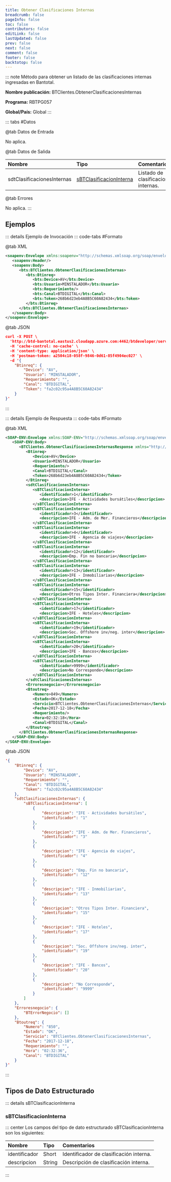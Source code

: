 ```yaml
---
title: Obtener Clasificaciones Internas
breadcrumb: false
pageInfo: false
toc: false
contributors: false
editLink: false
lastUpdated: false
prev: false
next: false
comment: false
footer: false
backtotop: false
---
```


<!-- ABRE DATOS DEL MÉTODO -->
::: note Método para obtener un listado de las clasificaciones internas ingresadas en Bantotal.

**Nombre publicación:** BTClientes.ObtenerClasificacionesInternas

**Programa:** RBTPG057

**Global/País:** Global
:::
<!-- CIERRA DATOS DEL MÉTODO -->

<!-- ABRE TABLA DE DATOS -->
::: tabs #Datos 

@tab Datos de Entrada

No aplica.

@tab Datos de Salida

Nombre | Tipo | Comentarios
:--------- | :----------- | :-----------
sdtClasificacionesInternas | [sBTClasificacionInterna](#sbtclasificacioninterna) | Listado de clasificaciones internas.

@tab Errores

No aplica.
:::
<!-- CIERRA TABLA DE DATOS -->

## **Ejemplos**

<!-- ABRE EJEMPLO DE INVOCACIÓN -->
::: details Ejemplo de Invocación 
::: code-tabs #Formato

@tab XML
```xml
<soapenv:Envelope xmlns:soapenv="http://schemas.xmlsoap.org/soap/envelope/" xmlns:bts="http://uy.com.dlya.bantotal/BTSOA/">
   <soapenv:Header/>
   <soapenv:Body>
      <bts:BTClientes.ObtenerClasificacionesInternas>
         <bts:Btinreq>
            <bts:Device>AV</bts:Device>
            <bts:Usuario>MINSTALADOR</bts:Usuario>
            <bts:Requerimiento/>
            <bts:Canal>BTDIGITAL</bts:Canal>
            <bts:Token>268b6d23eb4A8B5C60A82434</bts:Token>
         </bts:Btinreq>
      </bts:BTClientes.ObtenerClasificacionesInternas>
   </soapenv:Body>
</soapenv:Envelope>
```

@tab JSON
```json
curl -X POST \
  'http://btd-bantotal.eastus2.cloudapp.azure.com:4462/btdeveloper/servlet/com.dlya.bantotal.odwsbt_BTClientes_v1?ObtenerClasificacionesInternas=' \
  -H 'cache-control: no-cache' \
  -H 'content-type: application/json' \
  -H 'postman-token: a2504c18-058f-9846-0d61-85f4904ec027' \
  -d '{
	"Btinreq": {
		"Device": "AV",
		"Usuario": "MINSTALADOR",
		"Requerimiento": "",
		"Canal": "BTDIGITAL",
		"Token": "fa2c02c95a4A8B5C60A82434"
	}
}'
```
:::
<!-- CIERRA EJEMPLO DE INVOCACIÓN -->

<!-- ABRE EJEMPLO DE RESPUESTA -->
::: details Ejemplo de Respuesta 
::: code-tabs #Formato

@tab XML
```xml
<SOAP-ENV:Envelope xmlns:SOAP-ENV="http://schemas.xmlsoap.org/soap/envelope/" xmlns:xsd="http://www.w3.org/2001/XMLSchema" xmlns:SOAP-ENC="http://schemas.xmlsoap.org/soap/encoding/" xmlns:xsi="http://www.w3.org/2001/XMLSchema-instance">
   <SOAP-ENV:Body>
      <BTClientes.ObtenerClasificacionesInternasResponse xmlns="http://uy.com.dlya.bantotal/BTSOA/">
         <Btinreq>
            <Device>AV</Device>
            <Usuario>MINSTALADOR</Usuario>
            <Requerimiento/>
            <Canal>BTDIGITAL</Canal>
            <Token>268b6d23eb4A8B5C60A82434</Token>
         </Btinreq>
         <sdtClasificacionesInternas>
            <sBTClasificacionInterna>
               <identificador>1</identificador>
               <descripcion>IFE - Actividades bursátiles</descripcion>
            </sBTClasificacionInterna>
            <sBTClasificacionInterna>
               <identificador>3</identificador>
               <descripcion>IFE - Adm. de Mer. Financieros</descripcion>
            </sBTClasificacionInterna>
            <sBTClasificacionInterna>
               <identificador>4</identificador>
               <descripcion>IFE - Agencia de viajes</descripcion>
            </sBTClasificacionInterna>
            <sBTClasificacionInterna>
               <identificador>12</identificador>
               <descripcion>Emp. Fin no bancaria</descripcion>
            </sBTClasificacionInterna>
            <sBTClasificacionInterna>
               <identificador>13</identificador>
               <descripcion>IFE - Inmobiliarias</descripcion>
            </sBTClasificacionInterna>
            <sBTClasificacionInterna>
               <identificador>15</identificador>
               <descripcion>Otros Tipos Inter. Financiera</descripcion>
            </sBTClasificacionInterna>
            <sBTClasificacionInterna>
               <identificador>17</identificador>
               <descripcion>IFE - Hoteles</descripcion>
            </sBTClasificacionInterna>
            <sBTClasificacionInterna>
               <identificador>19</identificador>
               <descripcion>Soc. Offshore inv/neg. inter</descripcion>
            </sBTClasificacionInterna>
            <sBTClasificacionInterna>
               <identificador>20</identificador>
               <descripcion>IFE - Bancos</descripcion>
            </sBTClasificacionInterna>
            <sBTClasificacionInterna>
               <identificador>9999</identificador>
               <descripcion>No Corresponde</descripcion>
            </sBTClasificacionInterna>
         </sdtClasificacionesInternas>
         <Erroresnegocio></Erroresnegocio>
         <Btoutreq>
            <Numero>849</Numero>
            <Estado>OK</Estado>
            <Servicio>BTClientes.ObtenerClasificacionesInternas</Servicio>
            <Fecha>2017-12-18</Fecha>
            <Requerimiento/>
            <Hora>02:32:18</Hora>
            <Canal>BTDIGITAL</Canal>
         </Btoutreq>
      </BTClientes.ObtenerClasificacionesInternasResponse>
   </SOAP-ENV:Body>
</SOAP-ENV:Envelope>
```

@tab JSON
```json
'{
	"Btinreq": {
		"Device": "AV",
		"Usuario": "MINSTALADOR",
		"Requerimiento": "",
		"Canal": "BTDIGITAL",
		"Token": "fa2c02c95a4A8B5C60A82434"
	},
    "sdtClasificacionesInternas": {
        "sBTClasificacionInterna": [
            {
                "descripcion": "IFE - Actividades bursátiles",
                "identificador": "1"
            },
            {
                "descripcion": "IFE - Adm. de Mer. Financieros",
                "identificador": "3"
            },
            {
                "descripcion": "IFE - Agencia de viajes",
                "identificador": "4"
            },
            {
                "descripcion": "Emp. Fin no bancaria",
                "identificador": "12"
            },
            {
                "descripcion": "IFE - Inmobiliarias",
                "identificador": "13"
            },
            {
                "descripcion": "Otros Tipos Inter. Financiera",
                "identificador": "15"
            },
            {
                "descripcion": "IFE - Hoteles",
                "identificador": "17"
            },
            {
                "descripcion": "Soc. Offshore inv/neg. inter",
                "identificador": "19"
            },
            {
                "descripcion": "IFE - Bancos",
                "identificador": "20"
            },
            {
                "descripcion": "No Corresponde",
                "identificador": "9999"
            }
        ]
    },
    "Erroresnegocio": {
        "BTErrorNegocio": []
    },
    "Btoutreq": {
        "Numero": "850",
        "Estado": "OK",
        "Servicio": "BTClientes.ObtenerClasificacionesInternas",
        "Fecha": "2017-12-18",
        "Requerimiento": "",
        "Hora": "02:32:36",
        "Canal": "BTDIGITAL"
    }
}'
```
:::
<!-- CIERRA EJEMPLO DE RESPUESTA -->

## **Tipos de Dato Estructurado**

<!-- ABRE SDT -->
::: details sBTClasificacionInterna  

### sBTClasificacionInterna

::: center 
Los campos del tipo de dato estructurado sBTClasificacionInterna son los siguientes: 

Nombre | Tipo | Comentarios 
:--------- | :----------- | :----------- 
identificador | Short | Identificador de clasificación interna. 
descripcion | String | Descripción de clasificación interna.
:::
<!-- CIERRA SDT -->
